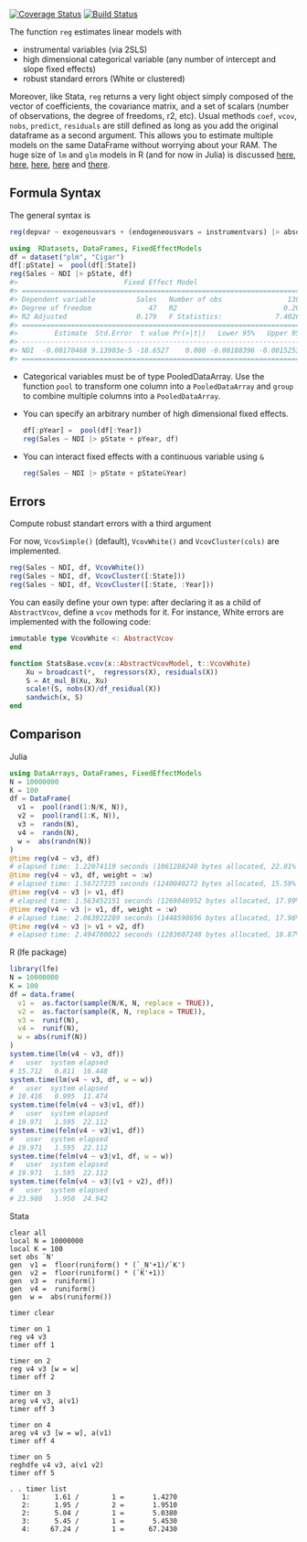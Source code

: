 [![Coverage Status](https://coveralls.io/repos/matthieugomez/FixedEffectModels.jl/badge.svg?branch=master)](https://coveralls.io/r/matthieugomez/FixedEffects.jl?branch=master)
[![Build Status](https://travis-ci.org/matthieugomez/FixedEffectModels.jl.svg?branch=master)](https://travis-ci.org/matthieugomez/FixedEffects.jl)

The function `reg` estimates linear models with 
- instrumental variables (via 2SLS)
- high dimensional categorical variable (any number of intercept and slope fixed effects)
- robust standard errors (White or clustered) 


Moreover, like Stata, `reg` returns a very light object simply composed of the vector of coefficients, the covariance matrix, and a set of scalars (number of observations, the degree of freedoms, r2, etc). Usual methods `coef`, `vcov`, `nobs`, `predict`, `residuals` are still defined as long as you add the original dataframe as a second argument. This allows you to estimate multiple models on the same DataFrame without worrying about your RAM. The huge size of `lm` and `glm` models in R (and for now in Julia) is discussed [here](http://www.r-bloggers.com/trimming-the-fat-from-glm-models-in-r/), [here](https://blogs.oracle.com/R/entry/is_the_size_of_your), [here](http://stackoverflow.com/questions/21896265/how-to-minimize-size-of-object-of-class-lm-without-compromising-it-being-passe), [here](http://stackoverflow.com/questions/26010742/using-stargazer-with-memory-greedy-glm-objects) and [there](http://stackoverflow.com/questions/22577161/not-enough-ram-to-run-stargazer-the-normal-way).



## Formula Syntax

The general syntax is

```julia
reg(depvar ~ exogenousvars + (endogeneousvars = instrumentvars) |> absorbvars, df)
```

```julia
using  RDatasets, DataFrames, FixedEffectModels
df = dataset("plm", "Cigar")
df[:pState] =  pool(df[:State])
reg(Sales ~ NDI |> pState, df)
#>                          Fixed Effect Model                         
#> =====================================================================
#> Dependent variable          Sales   Number of obs                1380
#> Degree of freedom              47   R2                          0.207
#> R2 Adjusted                 0.179   F Statistics:             7.40264
#> =====================================================================
#>         Estimate  Std.Error  t value Pr(>|t|)   Lower 95%   Upper 95%
#> ---------------------------------------------------------------------
#> NDI  -0.00170468 9.13903e-5 -18.6527    0.000 -0.00188396 -0.00152539
#> =====================================================================
```


- Categorical variables must be of type PooledDataArray. Use the function `pool` to transform one column into a `PooledDataArray` and  `group` to combine multiple columns into a `PooledDataArray`.
- You can specify an arbitrary number of high dimensional fixed effects.

  ```julia
  df[:pYear] =  pool(df[:Year])
  reg(Sales ~ NDI |> pState + pYear, df)
  ```
- You can interact fixed effects with a continuous variable using `&`

  ```julia
  reg(Sales ~ NDI |> pState + pState&Year)
  ```




## Errors
Compute robust standart errors with a third argument

For now, `VcovSimple()` (default), `VcovWhite()` and `VcovCluster(cols)` are implemented.

```julia
reg(Sales ~ NDI, df, VcovWhite())
reg(Sales ~ NDI, df, VcovCluster([:State]))
reg(Sales ~ NDI, df, VcovCluster([:State, :Year]))
```


You can easily define your own type: after declaring it as a child of `AbstractVcov`, define a `vcov` methods for it. For instance,  White errors are implemented with the following code:

```julia
immutable type VcovWhite <: AbstractVcov 
end

function StatsBase.vcov(x::AbstractVcovModel, t::VcovWhite) 
	Xu = broadcast(*,  regressors(X), residuals(X))
	S = At_mul_B(Xu, Xu)
	scale!(S, nobs(X)/df_residual(X))
	sandwich(x, S) 
end
```




## Comparison


Julia
```julia
using DataArrays, DataFrames, FixedEffectModels
N = 10000000
K = 100
df = DataFrame(
  v1 =  pool(rand(1:N/K, N)),
  v2 =  pool(rand(1:K, N)),
  v3 =  randn(N), 
  v4 =  randn(N),
  w =  abs(randn(N)) 
)
@time reg(v4 ~ v3, df)
# elapsed time: 1.22074119 seconds (1061288240 bytes allocated, 22.01% gc time)
@time reg(v4 ~ v3, df, weight = :w)
# elapsed time: 1.56727235 seconds (1240040272 bytes allocated, 15.59% gc time)
@time reg(v4 ~ v3 |> v1, df)
# elapsed time: 1.563452151 seconds (1269846952 bytes allocated, 17.99% gc time)
@time reg(v4 ~ v3 |> v1, df, weight = :w)
# elapsed time: 2.063922289 seconds (1448598696 bytes allocated, 17.96% gc time)
@time reg(v4 ~ v3 |> v1 + v2, df)
# elapsed time: 2.494780022 seconds (1283607248 bytes allocated, 18.87% gc time)
````

R (lfe package)
```R
library(lfe)
N = 10000000
K = 100
df = data.frame(
  v1 =  as.factor(sample(N/K, N, replace = TRUE)),
  v2 =  as.factor(sample(K, N, replace = TRUE)),
  v3 =  runif(N), 
  v4 =  runif(N), 
  w = abs(runif(N))
)
system.time(lm(v4 ~ v3, df))
#   user  system elapsed 
# 15.712   0.811  16.448 
system.time(lm(v4 ~ v3, df, w = w))
#   user  system elapsed 
# 10.416   0.995  11.474 
system.time(felm(v4 ~ v3|v1, df))
#   user  system elapsed 
# 19.971   1.595  22.112 
system.time(felm(v4 ~ v3|v1, df))
#   user  system elapsed 
# 19.971   1.595  22.112 
system.time(felm(v4 ~ v3|v1, df, w = w))
#   user  system elapsed 
# 19.971   1.595  22.112 
system.time(felm(v4 ~ v3|(v1 + v2), df))
#   user  system elapsed 
# 23.980   1.950  24.942 
```



Stata
```
clear all
local N = 10000000
local K = 100
set obs `N'
gen  v1 =  floor(runiform() * (`_N'+1)/`K')
gen  v2 =  floor(runiform() * (`K'+1))
gen  v3 =  runiform()
gen  v4 =  runiform()
gen  w =  abs(runiform()) 

timer clear

timer on 1
reg v4 v3
timer off 1

timer on 2
reg v4 v3 [w = w]
timer off 2

timer on 3
areg v4 v3, a(v1)
timer off 3

timer on 4
areg v4 v3 [w = w], a(v1)
timer off 4

timer on 5
reghdfe v4 v3, a(v1 v2)
timer off 5

. . timer list
   1:      1.61 /        1 =       1.4270
   2:      1.95 /        2 =       1.9510
   2:      5.04 /        1 =       5.0380
   3:      5.45 /        1 =       5.4530
   4:     67.24 /        1 =      67.2430
````



